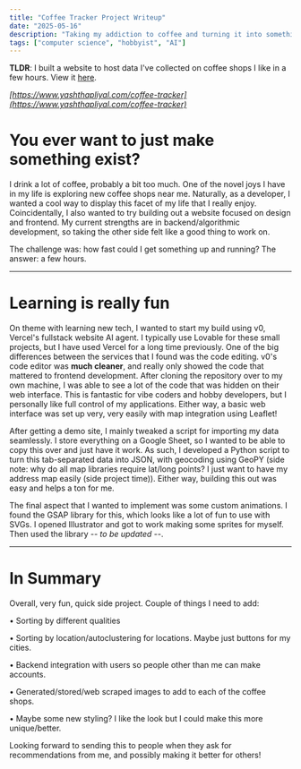 ```yaml
---
title: "Coffee Tracker Project Writeup"
date: "2025-05-16"
description: "Taking my addiction to coffee and turning it into something cooler in less than a day."
tags: ["computer science", "hobbyist", "AI"]
---
```



**TLDR**: I built a website to host data I've collected on coffee shops I like in a few hours. View it [here](https://www.yashthapliyal.com/coffee-tracker).

*[https://www.yashthapliyal.com/coffee-tracker](https://www.yashthapliyal.com/coffee-tracker)*

# **You ever want to just make something exist?**

I drink a lot of coffee, probably a bit too much. One of the novel joys I have in my life is exploring new coffee shops near me. Naturally, as a developer, I wanted a cool way to display this facet of my life that I really enjoy. Coincidentally, I also wanted to try building out a website focused on design and frontend. My current strengths are in backend/algorithmic development, so taking the other side felt like a good thing to work on.

The challenge was: how fast could I get something up and running? The answer: a few hours.

---

# **Learning is really fun**

On theme with learning new tech, I wanted to start my build using v0, Vercel's fullstack website AI agent. I typically use Lovable for these small projects, but I have used Vercel for a long time previously. One of the big differences between the services that I found was the code editing. v0's code editor was **much cleaner**, and really only showed the code that mattered to frontend development. After cloning the repository over to my own machine, I was able to see a lot of the code that was hidden on their web interface. This is fantastic for vibe coders and hobby developers, but I personally like full control of my applications. Either way, a basic web interface was set up very, very easily with map integration using Leaflet!

After getting a demo site, I mainly tweaked a script for importing my data seamlessly. I store everything on a Google Sheet, so I wanted to be able to copy this over and just have it work. As such, I developed a Python script to turn this tab-separated data into JSON, with geocoding using GeoPY (side note: why do all map libraries require lat/long points? I just want to have my address map easily (side project time)). Either way, building this out was easy and helps a ton for me.

The final aspect that I wanted to implement was some custom animations. I found the GSAP library for this, which looks like a lot of fun to use with SVGs. I opened Illustrator and got to work making some sprites for myself. Then used the library *-- to be updated --*.

---

# **In Summary**

Overall, very fun, quick side project. Couple of things I need to add:

• Sorting by different qualities

• Sorting by location/autoclustering for locations. Maybe just buttons for my cities.

• Backend integration with users so people other than me can make accounts.

• Generated/stored/web scraped images to add to each of the coffee shops.

• Maybe some new styling? I like the look but I could make this more unique/better.

Looking forward to sending this to people when they ask for recommendations from me, and possibly making it better for others!
